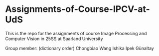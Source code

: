 # Assignments-of-Course-IPCV-at-UdS

This is the repo for the assignments of course Image Processing and Computer Vision in 25SS at Saarland University

Group member:
(dictionary order)
Chongbiao Wang
Ishika
Ipek Günaltay 


